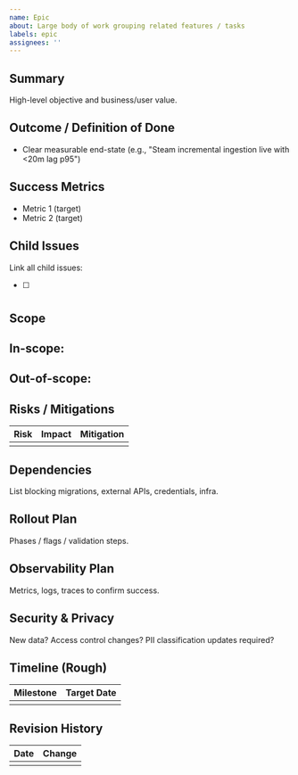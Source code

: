 ```yaml
---
name: Epic
about: Large body of work grouping related features / tasks
labels: epic
assignees: ''
---
```


## Summary
High-level objective and business/user value.

## Outcome / Definition of Done
- Clear measurable end-state (e.g., "Steam incremental ingestion live with <20m lag p95")

## Success Metrics
- Metric 1 (target)
- Metric 2 (target)

## Child Issues
Link all child issues:
- [ ] #

## Scope
In-scope:
- 
Out-of-scope:
- 

## Risks / Mitigations
| Risk | Impact | Mitigation |
|------|--------|------------|
| | | |

## Dependencies
List blocking migrations, external APIs, credentials, infra.

## Rollout Plan
Phases / flags / validation steps.

## Observability Plan
Metrics, logs, traces to confirm success.

## Security & Privacy
New data? Access control changes? PII classification updates required?

## Timeline (Rough)
| Milestone | Target Date |
|-----------|-------------|
| | |

## Revision History
| Date | Change |
|------|--------|
| | |

